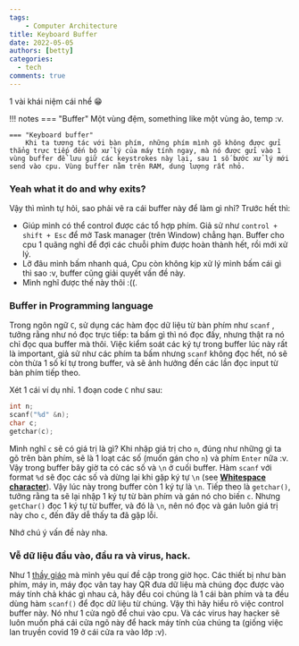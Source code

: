 ```yaml
---
tags:
    - Computer Architecture 
title: Keyboard Buffer
date: 2022-05-05
authors: [betty]
categories:
  - tech
comments: true
--- 
```


1 vài khái niệm cái nhể :grin:
<!-- more -->

!!! notes
    === "Buffer"
        Một vùng đệm, something like một vùng ảo, temp :v. 

    === "Keyboard buffer"
        Khi ta tương tác với bàn phím, những phím mình gõ không được gửi thẳng trực tiếp đến bộ xử lý của máy tính ngay, mà nó được gửi vào 1 vùng buffer để lưu giữ các keystrokes này lại, sau 1 số bước xử lý mới send vào cpu. Vùng buffer nằm trên RAM, dung lượng rất nhỏ.


### Yeah what it do and why exits?

Vậy thì mình tự hỏi, sao phải vẽ ra cái buffer này để làm gì nhỉ? Trước hết thì:

+ Giúp mình có thể control được các tổ hợp phím. Giả sử như `control + shift + Esc` để mở Task manager (trên Window) chẳng hạn. Buffer cho cpu 1 quãng nghỉ để đợi các chuỗi phím được hoàn thành hết, rồi mới xử lý. 
+ Lỡ đâu mình bấm nhanh quá, Cpu còn không kịp xử lý mình bấm cái gì thì sao :v, buffer cũng giải quyết vấn đề này. 
+ Mình nghĩ được thế này thôi :((.

### Buffer in Programming language

Trong ngôn ngữ `C`, sử dụng các hàm đọc dữ liệu từ bàn phím như `scanf` , tưởng rằng như nó đọc trực tiếp: ta bấm gì thì nó đọc đấy, nhưng thật ra nó chỉ đọc qua buffer mà thôi.
Việc kiểm soát các ký tự trong buffer lúc này rất là important, giả sử như các phím ta bấm nhưng `scanf` không đọc hết, nó sẽ còn thừa 1 số kí tự trong buffer, và sẽ ảnh hưởng đến các lần đọc input từ bàn phím tiếp theo.

Xét 1 cái ví dụ nhỉ. 1 đoạn code `C` như sau:

```c++
int n;
scanf("%d" &n);
char c;
getchar(c);
```

Mình nghĩ `c` sẽ có giá trị là gì?
Khi nhập giá trị cho `n`, đúng như những gì ta gõ trên bàn phím, sẽ là 1 loạt các số (muốn gán cho `n`) và phím `Enter` nữa :v. Vậy trong buffer bây giờ ta có các số và `\n` ở cuối buffer. Hàm `scanf` với format `%d` sẽ đọc các số và dừng lại khi gặp ký tự `\n` (see [**Whitespace character**](https://www.cplusplus.com/reference/cstdio/scanf/)). Vậy lúc này trong buffer còn 1 ký tự là `\n`. Tiếp theo là `getchar()`, tưởng rằng ta sẽ lại nhập 1 ký tự từ bàn phím và gán nó cho biến `c`. Nhưng `getChar()` đọc 1 ký tự từ buffer, và đó là `\n`, nên nó đọc và gán luôn giá trị này cho `c`, đến đây dễ thấy ta đã gặp lỗi. 

Nhớ chú ý vấn đề này nha.

### Vễ dữ liệu đầu vào, đầu ra và virus, hack.

Như 1 [thầy giáo](https://soict.hust.edu.vn/ths-nguyen-duc-tien.html) mà mình yêu quí đề cập trong giờ học. Các thiết bị như bàn phím, máy in, máy đọc vân tay hay QR đưa dữ liệu mà chúng đọc được vào máy tính chả khác gì nhau cả, hãy đều coi chúng là 1 cái bàn phím và ta đều dùng hàm `scanf()` để đọc dữ liệu từ chúng. 
Vậy thì hãy hiểu rõ việc control buffer này. Nó như 1 cửa ngõ để chui vào cpu. Và các virus hay hacker sẽ luôn muốn phá cái cửa ngõ này để hack máy tính của chúng ta (giống việc lan truyền covid 19 ở cái cửa ra vào lớp :v).